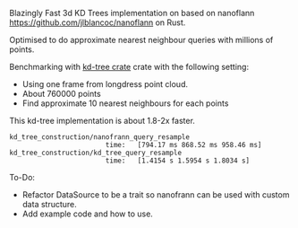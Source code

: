 Blazingly Fast 3d KD Trees implementation on based on nanoflann https://github.com/jlblancoc/nanoflann on Rust. 

Optimised to do approximate nearest neighbour queries with millions of points.

Benchmarking with [kd-tree crate]([https://www.genome.gov/](https://github.com/mrhooray/kdtree-rs)) crate with the following setting: 
- Using one frame from longdress point cloud.
- About 760000 points
- Find approximate 10 nearest neighbours for each points

This kd-tree implementation is about 1.8-2x faster.

```
kd_tree_construction/nanofrann_query_resample
                        time:   [794.17 ms 868.52 ms 958.46 ms]
kd_tree_construction/kd_tree_query_resample
                        time:   [1.4154 s 1.5954 s 1.8034 s]
```

To-Do:
- Refactor DataSource to be a trait so nanofrann can be used with custom data structure.
- Add example code and how to use.
